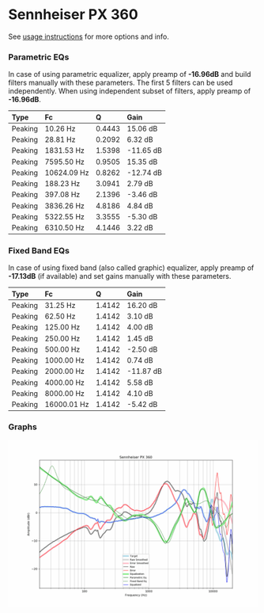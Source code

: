 # Sennheiser PX 360
See [usage instructions](https://github.com/jaakkopasanen/AutoEq#usage) for more options and info.

### Parametric EQs
In case of using parametric equalizer, apply preamp of **-16.96dB** and build filters manually
with these parameters. The first 5 filters can be used independently.
When using independent subset of filters, apply preamp of **-16.96dB**.

| Type    | Fc          |      Q | Gain      |
|:--------|:------------|:-------|:----------|
| Peaking | 10.26 Hz    | 0.4443 | 15.06 dB  |
| Peaking | 28.81 Hz    | 0.2092 | 6.32 dB   |
| Peaking | 1831.53 Hz  | 1.5398 | -11.65 dB |
| Peaking | 7595.50 Hz  | 0.9505 | 15.35 dB  |
| Peaking | 10624.09 Hz | 0.8262 | -12.74 dB |
| Peaking | 188.23 Hz   | 3.0941 | 2.79 dB   |
| Peaking | 397.08 Hz   | 2.1396 | -3.46 dB  |
| Peaking | 3836.26 Hz  | 4.8186 | 4.84 dB   |
| Peaking | 5322.55 Hz  | 3.3555 | -5.30 dB  |
| Peaking | 6310.50 Hz  | 4.1446 | 3.22 dB   |

### Fixed Band EQs
In case of using fixed band (also called graphic) equalizer, apply preamp of **-17.13dB**
(if available) and set gains manually with these parameters.

| Type    | Fc          |      Q | Gain      |
|:--------|:------------|:-------|:----------|
| Peaking | 31.25 Hz    | 1.4142 | 16.20 dB  |
| Peaking | 62.50 Hz    | 1.4142 | 3.10 dB   |
| Peaking | 125.00 Hz   | 1.4142 | 4.00 dB   |
| Peaking | 250.00 Hz   | 1.4142 | 1.45 dB   |
| Peaking | 500.00 Hz   | 1.4142 | -2.50 dB  |
| Peaking | 1000.00 Hz  | 1.4142 | 0.74 dB   |
| Peaking | 2000.00 Hz  | 1.4142 | -11.87 dB |
| Peaking | 4000.00 Hz  | 1.4142 | 5.58 dB   |
| Peaking | 8000.00 Hz  | 1.4142 | 4.10 dB   |
| Peaking | 16000.01 Hz | 1.4142 | -5.42 dB  |

### Graphs
![](./Sennheiser%20PX%20360.png)